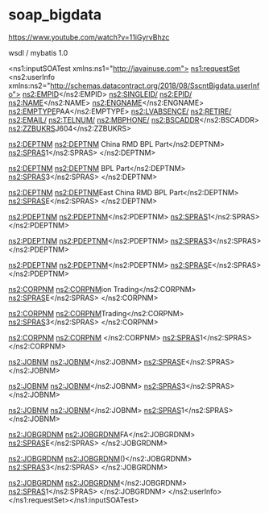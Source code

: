 # soap_bigdata

https://www.youtube.com/watch?v=11iGyrvBhzc


wsdl / mybatis 1.0


<?xml version="1.0" encoding="UTF-8"?>
<ns1:inputSOATest xmlns:ns1="http://javainuse.com">
<ns1:requestSet>
<ns2:userInfo xmlns:ns2="http://schemas.datacontract.org/2018/08/SscntBigdata.userInfo">
<ns2:EMPID></ns2:EMPID>
<ns2:SINGLEID/>
<ns2:EPID/>
<ns2:NAME></ns2:NAME>
<ns2:ENGNAME></ns2:ENGNAME>
<ns2:EMPTYPE>PAA</ns2:EMPTYPE>
<ns2:LVABSENCE/>
<ns2:RETIRE/>
<ns2:EMAIL/>
<ns2:TELNUM/>
<ns2:MBPHONE/>
<ns2:BSCADDR></ns2:BSCADDR>
<ns2:ZZBUKRS>J604</ns2:ZZBUKRS>

<ns2:DEPTNM>
<ns2:DEPTNM> China RMD BPL Part</ns2:DEPTNM>
<ns2:SPRAS>1</ns2:SPRAS>
</ns2:DEPTNM>

<ns2:DEPTNM>
<ns2:DEPTNM> BPL Part</ns2:DEPTNM>
<ns2:SPRAS>3</ns2:SPRAS>
</ns2:DEPTNM>

<ns2:DEPTNM>
<ns2:DEPTNM>East China RMD BPL Part</ns2:DEPTNM>
<ns2:SPRAS>E</ns2:SPRAS>
</ns2:DEPTNM>

<ns2:PDEPTNM>
<ns2:PDEPTNM></ns2:PDEPTNM>
<ns2:SPRAS>1</ns2:SPRAS>
</ns2:PDEPTNM>

<ns2:PDEPTNM>
<ns2:PDEPTNM></ns2:PDEPTNM>
<ns2:SPRAS>3</ns2:SPRAS>
</ns2:PDEPTNM>

<ns2:PDEPTNM>
<ns2:PDEPTNM></ns2:PDEPTNM>
<ns2:SPRAS>E</ns2:SPRAS>
</ns2:PDEPTNM>

<ns2:CORPNM>
<ns2:CORPNM>ion Trading</ns2:CORPNM>
<ns2:SPRAS>E</ns2:SPRAS>
</ns2:CORPNM>

<ns2:CORPNM>
<ns2:CORPNM>Trading</ns2:CORPNM>
<ns2:SPRAS>3</ns2:SPRAS>
</ns2:CORPNM>

<ns2:CORPNM>
<ns2:CORPNM> </ns2:CORPNM>
<ns2:SPRAS>1</ns2:SPRAS>
</ns2:CORPNM>

<ns2:JOBNM>
<ns2:JOBNM></ns2:JOBNM>
<ns2:SPRAS>E</ns2:SPRAS>
</ns2:JOBNM>

<ns2:JOBNM>
<ns2:JOBNM></ns2:JOBNM>
<ns2:SPRAS>3</ns2:SPRAS>
</ns2:JOBNM>

<ns2:JOBNM>
<ns2:JOBNM></ns2:JOBNM>
<ns2:SPRAS>1</ns2:SPRAS>
</ns2:JOBNM>

<ns2:JOBGRDNM>
<ns2:JOBGRDNM>FA</ns2:JOBGRDNM>
<ns2:SPRAS>E</ns2:SPRAS>
</ns2:JOBGRDNM>

<ns2:JOBGRDNM>
<ns2:JOBGRDNM>()</ns2:JOBGRDNM>
<ns2:SPRAS>3</ns2:SPRAS>
</ns2:JOBGRDNM>

<ns2:JOBGRDNM>
<ns2:JOBGRDNM></ns2:JOBGRDNM>
<ns2:SPRAS>1</ns2:SPRAS>
</ns2:JOBGRDNM>
</ns2:userInfo>
</ns1:requestSet></ns1:inputSOATest>
